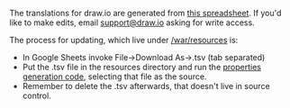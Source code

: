 The translations for draw.io are generated from [this spreadsheet](https://docs.google.com/spreadsheets/d/1FoYdyEraEQuWofzbYCDPKN7EdKgS_2ZrsDrOA8scgwQ). If you'd like to make edits, email support@draw.io asking for write access.

The process for updating, which live under [/war/resources](https://github.com/jgraph/draw.io/tree/master/war/resources) is:

- In Google Sheets invoke File->Download As->.tsv (tab separated)
- Put the .tsv file in the resources directory and run the [properties generation code](https://github.com/jgraph/draw.io/blob/master/etc/propgen/com/mxgraph/properties/PropGen.java), selecting that file as the source.
- Remember to delete the .tsv afterwards, that doesn't live in source control.